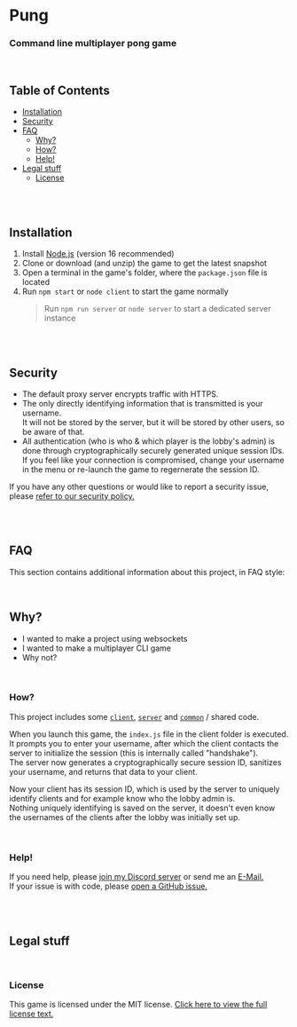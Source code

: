 # Pung
### Command line multiplayer pong game

<br>

## Table of Contents
- [Installation](#installation)
- [Security](#security)
- [FAQ](#faq)
    - [Why?](#why)
    - [How?](#how)
    - [Help!](#help)
- [Legal stuff](#legal-stuff)
    - [License](#license)

<br><br>

## Installation
1. Install [Node.js](https://nodejs.org/) (version 16 recommended)
2. Clone or download (and unzip) the game to get the latest snapshot
3. Open a terminal in the game's folder, where the `package.json` file is located
4. Run `npm start` or `node client` to start the game normally
    > Run `npm run server` or `node server` to start a dedicated server instance

<br><br>

## Security
- The default proxy server encrypts traffic with HTTPS.  
- The only directly identifying information that is transmitted is your username.  
    It will not be stored by the server, but it will be stored by other users, so be aware of that.
- All authentication (who is who & which player is the lobby's admin) is done through cryptographically securely generated unique session IDs.  
    If you feel like your connection is compromised, change your username in the menu or re-launch the game to regernerate the session ID.

If you have any other questions or would like to report a security issue, please [refer to our security policy.](./.github/SECURITY.md#readme)

<br><br>

## FAQ
This section contains additional information about this project, in FAQ style:

<br>

## Why?
- I wanted to make a project using websockets
- I wanted to make a multiplayer CLI game
- Why not?

<br>

### How?
This project includes some [`client`](./client/), [`server`](./server/) and [`common`](./common/) / shared code.  
  
When you launch this game, the `index.js` file in the client folder is executed.  
It prompts you to enter your username, after which the client contacts the server to initialize the session (this is internally called "handshake").  
The server now generates a cryptographically secure session ID, sanitizes your username, and returns that data to your client.  
  
Now your client has its session ID, which is used by the server to uniquely identify clients and for example know who the lobby admin is.  
Nothing uniquely identifying is saved on the server, it doesn't even know the usernames of the clients after the lobby was initially set up.  

<br>

### Help!
If you need help, please [join my Discord server](https://dc.sv443.net/) or send me an [E-Mail.](mailto:contact@sv443.net?subject=Pung)  
If your issue is with code, please [open a GitHub issue.](https://github.com/Sv443/Pung/issues/new/choose)
  
<br><br>

## Legal stuff

<br>

### License
This game is licensed under the MIT license. [Click here to view the full license text.](./LICENSE.txt)
